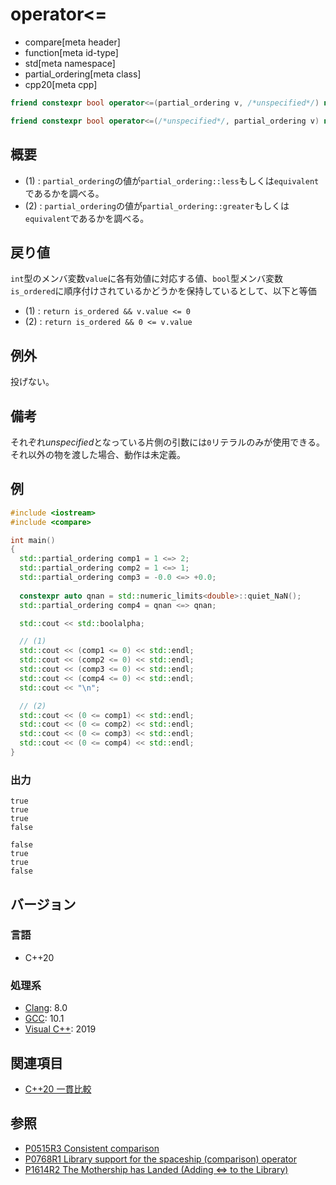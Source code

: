 # operator<=

* compare[meta header]
* function[meta id-type]
* std[meta namespace]
* partial_ordering[meta class]
* cpp20[meta cpp]

```cpp
friend constexpr bool operator<=(partial_ordering v, /*unspecified*/) noexcept;   // (1)

friend constexpr bool operator<=(/*unspecified*/, partial_ordering v) noexcept;   // (2)
```

## 概要

- (1) : `partial_ordering`の値が`partial_ordering::less`もしくは`equivalent`であるかを調べる。
- (2) : `partial_ordering`の値が`partial_ordering::greater`もしくは`equivalent`であるかを調べる。

## 戻り値

`int`型のメンバ変数`value`に各有効値に対応する値、`bool`型メンバ変数`is_ordered`に順序付けされているかどうかを保持しているとして、以下と等価

- (1) : `return is_ordered && v.value <= 0` 
- (2) : `return is_ordered && 0 <= v.value`

## 例外
投げない。

## 備考

それぞれ*unspecified*となっている片側の引数には`0`リテラルのみが使用できる。それ以外の物を渡した場合、動作は未定義。

## 例
```cpp example
#include <iostream>
#include <compare>

int main()
{
  std::partial_ordering comp1 = 1 <=> 2;
  std::partial_ordering comp2 = 1 <=> 1;
  std::partial_ordering comp3 = -0.0 <=> +0.0;
  
  constexpr auto qnan = std::numeric_limits<double>::quiet_NaN();
  std::partial_ordering comp4 = qnan <=> qnan;

  std::cout << std::boolalpha;

  // (1) 
  std::cout << (comp1 <= 0) << std::endl;
  std::cout << (comp2 <= 0) << std::endl;
  std::cout << (comp3 <= 0) << std::endl;
  std::cout << (comp4 <= 0) << std::endl;
  std::cout << "\n";

  // (2)
  std::cout << (0 <= comp1) << std::endl;
  std::cout << (0 <= comp2) << std::endl;
  std::cout << (0 <= comp3) << std::endl;
  std::cout << (0 <= comp4) << std::endl;
}
```

### 出力
```
true
true
true
false

false
true
true
false
```

## バージョン
### 言語
- C++20

### 処理系
- [Clang](/implementation.md#clang): 8.0
- [GCC](/implementation.md#gcc): 10.1
- [Visual C++](/implementation.md#visual_cpp): 2019

## 関連項目

- [C++20 一貫比較](/lang/cpp20/consistent_comparison.md)


## 参照

- [P0515R3 Consistent comparison](http://wg21.link/p0515)
- [P0768R1 Library support for the spaceship (comparison) operator](http://wg21.link/p0768)
- [P1614R2 The Mothership has Landed (Adding <=> to the Library)](http://wg21.link/p1614)